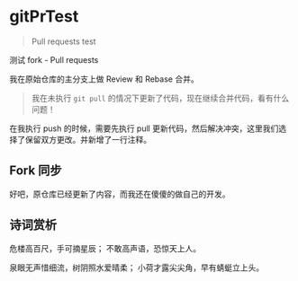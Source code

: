 # gitPrTest

> Pull requests test

测试 fork - Pull requests

我在原始仓库的主分支上做 Review 和 Rebase 合并。

> 我在未执行 `git pull` 的情况下更新了代码，现在继续合并代码，看有什么问题！

在我执行 push 的时候，需要先执行 pull 更新代码，然后解决冲突，这里我们选择了保留双方更改。并新增了一行注释。

## Fork 同步

好吧，原仓库已经更新了内容，而我还在傻傻的做自己的开发。

## 诗词赏析

危楼高百尺，手可摘星辰；
不敢高声语，恐惊天上人。

泉眼无声惜细流，树阴照水爱晴柔；
小荷才露尖尖角，早有蜻蜓立上头。

